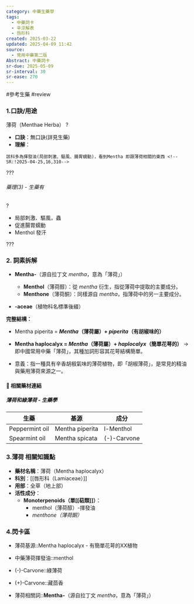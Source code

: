```yaml
---
category: 中藥生藥學
tags:
  - 中藥詞卡
  - 辛涼解表
  - 唇形科
created: 2025-03-22
updated: 2025-04-09 11:42
source:
  - 常用中藥第二版
Abstract: 中藥詞卡
sr-due: 2025-05-09
sr-interval: 30
sr-ease: 270
---
```

#參考生藥 #review
### 1.口訣/用途
薄荷（Menthae Herba）
?
- **口訣**：無口訣(詳見生藥)
- **理解**：
> 
	該科多為揮發油(局部刺激、驅風、腸胃蠕動)，看到Mentha 即跟薄荷相關的東西 <!--SR:!2025-04-25,16,310-->

???

###### 藥理(3) - 生藥有
?
- 局部刺激、驅風，蟲
- 促進腸胃蠕動
- Menthol 發汗 <!--SR:!2025-04-25,16,310-->

???



### 2. 詞素拆解

- **Mentha-**（源自拉丁文 *mentha*，意為「薄荷」）
  - **Menthol**（薄荷醇）：從 *mentha* 衍生，指從薄荷中提取的主要成分。
  - **Menthone**（薄荷酮）：同樣源自 *mentha*，指薄荷中的另一主要成分。

- **-aceae**（植物科名標準後綴）

**完整結構：**

- Mentha piperita = ***Mentha*（薄荷屬）+ *piperita*（有胡椒味的）**
- **Mentha haplocalyx = *Mentha*（薄荷屬）+ *haplocalyx*（簡單花萼的）**
 → 即中國常用中藥「薄荷」，其種加詞形容其花萼結構簡單。

- 意義：指一種具有辛香胡椒氣味的薄荷植物，即「胡椒薄荷」，是常見的精油與藥用薄荷來源之一。





#### 📌 相關藥材連結



##### 薄荷和綠薄荷 - 生藥學

| 生藥             | 基源              | 成分          |
| -------------- | --------------- | ----------- |
| Peppermint oil | Mentha piperita | l-Menthol   |
| Spearmint oil  | Mentha spicata  | (-)-Carvone |




### 3.薄荷 相關知識點
- **藥材名稱**：薄荷（Mentha haplocalyx）
- **科別**：[[唇形科（Lamiaceae）]]
- **用部**：全草（地上部）
- **活性成分**：
  - **Monoterpenoids（單[[萜類]]）**：
    - menthol（薄荷醇）-揮發油
    - *menthone（薄荷酮）*




### 4.閃卡區

- 薄荷基源::Mentha haplocalyx - 有簡單花萼的XX植物 <!--SR:!2025-04-13,4,270-->
- 中藥薄荷揮發油::menthol <!--SR:!2025-04-13,4,284-->
- (-)-Carvone::綠薄荷 <!--SR:!2025-04-13,4,270-->

- (+)-Carvone::藏茴香 <!--SR:!2025-04-25,16,310-->

- 薄荷相關詞::**Mentha-**（源自拉丁文 *mentha*，意為「薄荷」） <!--SR:!2025-04-25,16,310-->

